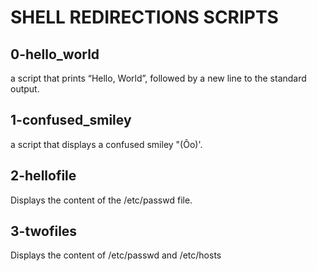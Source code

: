 # SHELL REDIRECTIONS SCRIPTS
## 0-hello_world
a script that prints “Hello, World”, followed by a new line to the standard output.
## 1-confused_smiley
a script that displays a confused smiley "(Ôo)'.
## 2-hellofile
Displays the content of the /etc/passwd file.
## 3-twofiles
Displays the content of /etc/passwd and /etc/hosts
